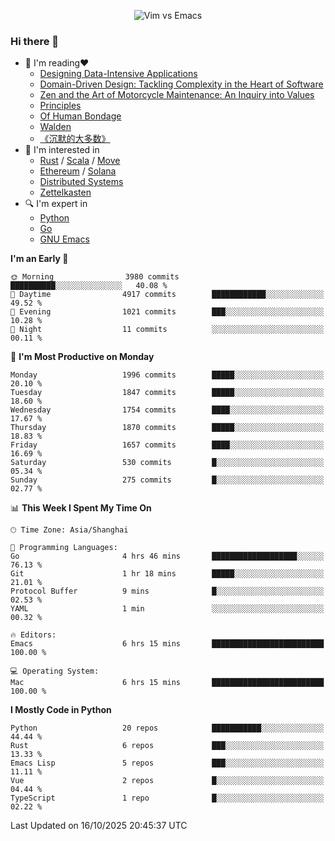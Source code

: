 <p align="center">
    <img src="https://gist.githubusercontent.com/coldnight/e696baffb094e71c96cb302118878eae/raw/40ea5053a6f66cc65f90f437e4173497da225958/banner.gif" alt="Vim vs Emacs" />
</p>

### Hi there 👋

- 📖 I'm reading❤️
    + [Designing Data-Intensive Applications](https://www.oreilly.com/library/view/designing-data-intensive-applications/9781491903063/)
    + [Domain-Driven Design: Tackling Complexity in the Heart of Software](https://www.dddcommunity.org/book/evans_2003/)
    + [Zen and the Art of Motorcycle Maintenance: An Inquiry into Values](https://en.wikipedia.org/wiki/Zen_and_the_Art_of_Motorcycle_Maintenance)
    + [Principles](https://www.principles.com/)
    + [Of Human Bondage](https://en.wikipedia.org/wiki/Of_Human_Bondage)
    + [Walden](https://en.wikipedia.org/wiki/Walden)
    + [《沉默的大多数》](https://en.wikipedia.org/wiki/Silent_majority)
- 🌱 I'm interested in
    + [Rust](https://www.rust-lang.org/) / [Scala](https://www.scala-lang.org/) / [Move](https://github.com/move-language/move/)
    + [Ethereum](https://ethereum.org/en/) / [Solana](https://solana.com/)
	+ [Distributed Systems](https://www.linuxzen.com/notes/topics/20200320174417_%E5%88%86%E5%B8%83%E5%BC%8F/)
	+ [Zettelkasten](https://www.linuxzen.com/notes/notes/20220120080920-slip_box/)
- 🔍 I'm expert in
    + [Python](https://www.python.org/)
    + [Go](https://go.dev/)
    + [GNU Emacs](https://www.gnu.org/software/emacs/)

<!--START_SECTION:waka-->
**I'm an Early 🐤** 

```text
🌞 Morning                3980 commits        ██████████░░░░░░░░░░░░░░░   40.08 % 
🌆 Daytime                4917 commits        ████████████░░░░░░░░░░░░░   49.52 % 
🌃 Evening                1021 commits        ███░░░░░░░░░░░░░░░░░░░░░░   10.28 % 
🌙 Night                  11 commits          ░░░░░░░░░░░░░░░░░░░░░░░░░   00.11 % 
```
📅 **I'm Most Productive on Monday** 

```text
Monday                   1996 commits        █████░░░░░░░░░░░░░░░░░░░░   20.10 % 
Tuesday                  1847 commits        █████░░░░░░░░░░░░░░░░░░░░   18.60 % 
Wednesday                1754 commits        ████░░░░░░░░░░░░░░░░░░░░░   17.67 % 
Thursday                 1870 commits        █████░░░░░░░░░░░░░░░░░░░░   18.83 % 
Friday                   1657 commits        ████░░░░░░░░░░░░░░░░░░░░░   16.69 % 
Saturday                 530 commits         █░░░░░░░░░░░░░░░░░░░░░░░░   05.34 % 
Sunday                   275 commits         █░░░░░░░░░░░░░░░░░░░░░░░░   02.77 % 
```


📊 **This Week I Spent My Time On** 

```text
🕑︎ Time Zone: Asia/Shanghai

💬 Programming Languages: 
Go                       4 hrs 46 mins       ███████████████████░░░░░░   76.13 % 
Git                      1 hr 18 mins        █████░░░░░░░░░░░░░░░░░░░░   21.01 % 
Protocol Buffer          9 mins              █░░░░░░░░░░░░░░░░░░░░░░░░   02.53 % 
YAML                     1 min               ░░░░░░░░░░░░░░░░░░░░░░░░░   00.32 % 

🔥 Editors: 
Emacs                    6 hrs 15 mins       █████████████████████████   100.00 % 

💻 Operating System: 
Mac                      6 hrs 15 mins       █████████████████████████   100.00 % 
```

**I Mostly Code in Python** 

```text
Python                   20 repos            ███████████░░░░░░░░░░░░░░   44.44 % 
Rust                     6 repos             ███░░░░░░░░░░░░░░░░░░░░░░   13.33 % 
Emacs Lisp               5 repos             ███░░░░░░░░░░░░░░░░░░░░░░   11.11 % 
Vue                      2 repos             █░░░░░░░░░░░░░░░░░░░░░░░░   04.44 % 
TypeScript               1 repo              █░░░░░░░░░░░░░░░░░░░░░░░░   02.22 % 
```




 Last Updated on 16/10/2025 20:45:37 UTC
<!--END_SECTION:waka-->
